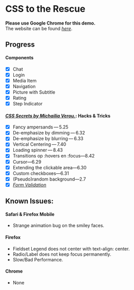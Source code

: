 # CSS to the Rescue
**Please use Google Chrome for this demo.**</br>
The website can be found [*here*](https://jamerrone.github.io/cssttr/).

## Progress
#### Components
- [x] Chat
- [x] Login
- [x] Media Item
- [x] Navigation
- [x] Picture with Subtitle
- [x] Rating
- [x] Step Indicator

#### [*CSS Secrets by Michailia Verou.*](http://shop.oreilly.com/product/0636920031123.do): Hacks & Tricks
- [x] Fancy ampersands — 5.25
- [x] De-emphasize by dimming — 6.32
- [x] De-emphasize by blurring — 6.33
- [x] Vertical Centering — 7.40
- [x] Loading spinner — 8.43
- [x] Transitions op :hovers en :focus—8.42
- [x] Cursor—6.29
- [x] Extending the clickable area—6.30
- [x] Custom checkboxes—6.31
- [x] (Pseudo)random background—2.7
- [x] [*Form Validation*](https://codepen.io/joostf/pen/VKyPxk)

## Known Issues:

#### Safari & Firefox Mobile
- Strange animation bug on the smiley faces.

#### Firefox
- Fieldset Legend does not center with text-align: center.
- Radio/Label does not keep focus permanently.
- Slow/Bad Performance.

#### Chrome
- None